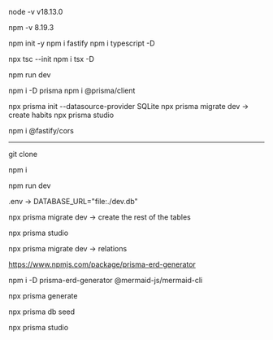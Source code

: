 node -v
v18.13.0

npm -v
8.19.3

npm init -y
npm i fastify
npm i typescript -D

npx tsc --init
npm i tsx -D

npm run dev

npm i -D prisma
npm i @prisma/client

npx prisma init --datasource-provider SQLite
npx prisma migrate dev -> create habits
npx prisma studio

npm i @fastify/cors

__________________________________________________________

git clone

npm i

npm run dev

.env -> DATABASE_URL="file:./dev.db"

npx prisma migrate dev -> create the rest of the tables

npx prisma studio

npx prisma migrate dev -> relations

https://www.npmjs.com/package/prisma-erd-generator

npm i -D prisma-erd-generator @mermaid-js/mermaid-cli

npx prisma generate

npx prisma db seed

npx prisma studio